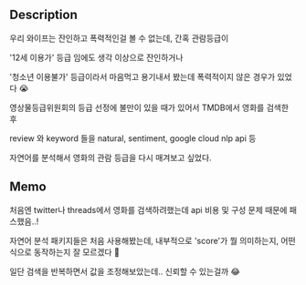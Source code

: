 ## Description
우리 와이프는 잔인하고 폭력적인걸 볼 수 없는데, 간혹 관람등급이
  
'12세 이용가' 등급 임에도 생각 이상으로 잔인하거나
  
'청소년 이용불가' 등급이라서 마음먹고 용기내서 봤는데 폭력적이지 않은 경우가 있었다 😭
  
영상물등급위원회의 등급 선정에 불만이 있을 때가 있어서 TMDB에서 영화를 검색한 후

review 와 keyword 들을 natural, sentiment, google cloud nlp api 등
  
자연어를 분석해서 영화의 관람 등급을 다시 매겨보고 싶었다.
  
## Memo
처음엔 twitter나 threads에서 영화를 검색하려했는데 api 비용 및 구성 문제 때문에 패스했음..!
  
자연어 분석 패키지들은 처음 사용해봤는데, 내부적으로 'score'가 뭘 의미하는지, 어떤식으로 동작하는지 잘 모르겠다 🤔
  
일단 검색을 반복하면서 값을 조정해보았는데.. 신뢰할 수 있는걸까 😂
 